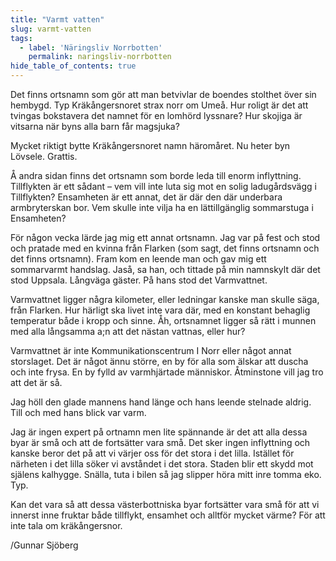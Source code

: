 ```yaml
---
title: "Varmt vatten"
slug: varmt-vatten
tags:
  - label: 'Näringsliv Norrbotten'
    permalink: naringsliv-norrbotten
hide_table_of_contents: true
---
```

Det finns ortsnamn som gör att man betvivlar de boendes stolthet över sin hembygd. Typ Kräkångersnoret strax norr om Umeå. Hur roligt är det att tvingas bokstavera det namnet för en lomhörd lyssnare? Hur skojiga är vitsarna när byns alla barn får magsjuka? 

<!--truncate-->

Mycket riktigt bytte Kräkångersnoret namn häromåret. Nu heter byn Lövsele. Grattis.

Å andra sidan finns det ortsnamn som borde leda till enorm inflyttning. Tillflykten är ett sådant – vem vill inte luta sig mot en solig ladugårdsvägg i Tillflykten? Ensamheten är ett annat, det är där den där underbara armbryterskan bor. Vem skulle inte vilja ha en lättillgänglig sommarstuga i Ensamheten?

För någon vecka lärde jag mig ett annat ortsnamn. Jag var på fest och stod och pratade med en kvinna från Flarken (som sagt, det finns ortsnamn och det finns ortsnamn). Fram kom en leende man och gav mig ett sommarvarmt handslag. Jaså, sa han, och tittade på min namnskylt där det stod Uppsala. Långväga gäster. På hans stod det Varmvattnet.

Varmvattnet ligger några kilometer, eller ledningar kanske man skulle säga, från Flarken. Hur härligt ska livet inte vara där, med en konstant behaglig temperatur både i kropp och sinne. Åh, ortsnamnet ligger så rätt i munnen med alla långsamma a;n att det nästan vattnas, eller hur? 

Varmvattnet är inte Kommunikationscentrum I Norr eller något annat storslaget. Det är något ännu större, en by för alla som älskar att duscha och inte frysa. En by fylld av varmhjärtade människor. Åtminstone vill jag tro att det är så.

Jag höll den glade mannens hand länge och hans leende stelnade aldrig. Till och med hans blick var varm.

Jag är ingen expert på ortnamn men lite spännande är det att alla dessa byar är små och att de fortsätter vara små. Det sker ingen inflyttning och kanske beror det på att vi värjer oss för det stora i det lilla. Istället för närheten i det lilla söker vi avståndet i det stora. Staden blir ett skydd mot själens kalhygge. Snälla, tuta i bilen så jag slipper höra mitt inre tomma eko. Typ.

Kan det vara så att dessa västerbottniska byar fortsätter vara små för att vi innerst inne fruktar både tillflykt, ensamhet och alltför mycket värme? För att inte tala om kräkångersnor. 

/Gunnar Sjöberg
